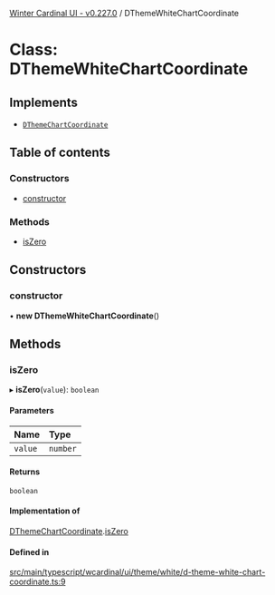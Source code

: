 [Winter Cardinal UI - v0.227.0](../index.md) / DThemeWhiteChartCoordinate

# Class: DThemeWhiteChartCoordinate

## Implements

- [`DThemeChartCoordinate`](../interfaces/DThemeChartCoordinate.md)

## Table of contents

### Constructors

- [constructor](DThemeWhiteChartCoordinate.md#constructor)

### Methods

- [isZero](DThemeWhiteChartCoordinate.md#iszero)

## Constructors

### constructor

• **new DThemeWhiteChartCoordinate**()

## Methods

### isZero

▸ **isZero**(`value`): `boolean`

#### Parameters

| Name | Type |
| :------ | :------ |
| `value` | `number` |

#### Returns

`boolean`

#### Implementation of

[DThemeChartCoordinate](../interfaces/DThemeChartCoordinate.md).[isZero](../interfaces/DThemeChartCoordinate.md#iszero)

#### Defined in

[src/main/typescript/wcardinal/ui/theme/white/d-theme-white-chart-coordinate.ts:9](https://github.com/winter-cardinal/winter-cardinal-ui/blob/v0.227.0/src/main/typescript/wcardinal/ui/theme/white/d-theme-white-chart-coordinate.ts#L9)
